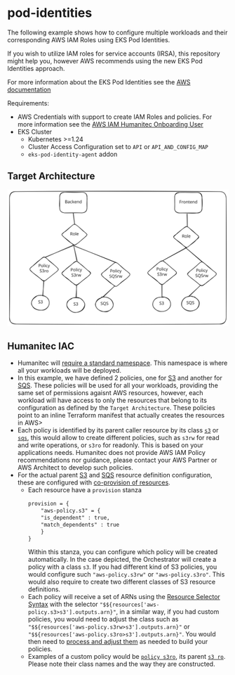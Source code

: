 # pod-identities

The following example shows how to configure multiple workloads and their corresponding AWS IAM Roles using EKS Pod Identities. 

If you wish to utilize IAM roles for service accounts (IRSA), this repository might help you, however AWS recommends using the new EKS Pod Identities approach.

For more information about the EKS Pod Identities see the [AWS documentation](https://aws.amazon.com/blogs/aws/amazon-eks-pod-identity-simplifies-iam-permissions-for-applications-on-amazon-eks-clusters/)

Requirements:
* AWS Credentials with support to create IAM Roles and policies. For more information see the [AWS IAM Humanitec Onboarding User](../humanitec-onboarding-aws-iam-user)
* EKS Cluster
    * Kubernetes >=1.24
    * Cluster Access Configuration set to `API` or `API_AND_CONFIG_MAP`
    * `eks-pod-identity-agent` addon

## Target Architecture
![Humanitec EKS SVG](architecture.svg)

## Humanitec IAC
* Humanitec will [require a standard namespace](resource-definition/namespace.tf). This namespace is where all your workloads will be deployed.
* In this example, we have defined 2 policies, one for [S3](resource-definition/policy-s3.tf) and another for [SQS](resource-definition/policy-sqs.tf). These policies will be used for all your workloads, providing the same set of permissions agaisnt AWS resources, however, each workload will have access to only the resources that belong to its configuration as defined by the `Target Architecture`. These policies point to an inline Terraform manifest that actually creates the resources in AWS>
* Each policy is identified by its parent caller resource by its class [`s3`](resource-definition/policy-s3.tf#L36) or [`sqs`](resource-definition/policy-sqs.tf#L36), this would allow to create different policies, such as `s3rw` for read and write operations, or `s3ro` for readonly. This is based on your applications needs. Humanitec does not provide AWS IAM Policy recommendations nor guidance, please contact your AWS Partner or AWS Architect to develop such policies.
* For the actual parent [S3](resource-definition/s3.tf#L8) and [SQS](resource-definition/sqs.tf#L8) resource definition configuration, these are configured with [co-provision of resources](https://developer.humanitec.com/platform-orchestrator/resources/resource-graph/#co-provision-resources).
    * Each resource have a `provision` stanza
        ```
        provision = {
            "aws-policy.s3" = {
            "is_dependent" : true,
            "match_dependents" : true
            }
        }
        ```
      Within this stanza, you can configure which policy will be created automatically. In the case depicted, the Orchestrator will create a policy with a class `s3`. If you had different kind of S3 policies, you would configure such `"aws-policy.s3rw"` or `"aws-policy.s3ro"`. This would also require to create two different classes of S3 resource definitions.
    * Each policy will receive a set of ARNs using the [Resource Selector Syntax](https://developer.humanitec.com/platform-orchestrator/resources/resource-graph/#resource-selectors) with the selector `"$${resources['aws-policy.s3>s3'].outputs.arn}"`, in a similar way, if you had custom policies, you would need to adjust the class such as `"$${resources['aws-policy.s3rw>s3'].outputs.arn}"` or `"$${resources['aws-policy.s3ro>s3'].outputs.arn}"`. You would then need to [process and adjust them](resource-definition/source/s3-policy.tf#L34) as needed to build your policies.
    * Examples of a custom policy would be [`policy s3ro`](resource-definition/policy-s3ro.tf#L18), its parent [`s3 ro`](resource-definition/s3ro.tf#L8). Please note their class names and the way they are constructed.
